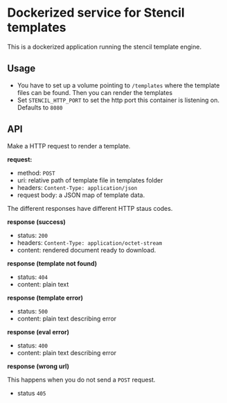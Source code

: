 # Dockerized service for Stencil templates

This is a dockerized application running the stencil template engine.

## Usage

- You have to set up a volume pointing to `/templates` where the template files can be found. Then you can render the templates
- Set `STENCIL_HTTP_PORT` to set the http port this container is listening on. Defaults to `8080`

## API

Make a HTTP request to render a template.

**request:**

- method: `POST`
- uri: relative path of template file in templates folder
- headers: `Content-Type: application/json`
- request body: a JSON map of template data.

The different responses have different HTTP staus codes.

**response (success)**

- status: `200`
- headers: `Content-Type: application/octet-stream`
- content: rendered document ready to download.

**response (template not found)**

- status: `404`
- content: plain text

**response (template error)**

- status: `500`
- content: plain text describing error

**response (eval error)**

- status: `400`
- content: plain text describing error

**response (wrong url)**

This happens when you do not send a `POST` request.

- status `405`
